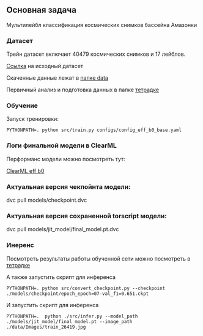 ## Основная задача

Мультилейбл классификация космических снимков бассейна Амазонки


### Датасет

Трейн датасет включает 40479 космических снимков и 17 лейблов.

[Ссылка](https://www.kaggle.com/datasets/nikitarom/planets-dataset) на исходный датасет

Скаченные данные лежат в [папке data](./data)

Первичный анализ и подготовка данных в папке [тетрадке](notebooks/EDA.ipynb)


### Обучение

Запуск тренировки:

```
PYTHONPATH=. python src/train.py configs/config_eff_b0_base.yaml
```

### Логи финальной модели в ClearML

Перформанс модели можно посмотреть тут:

[ClearML eff b0](https://app.clear.ml/projects/422eb34b25884733baf0e5ea20ae9b93/experiments/f892ff037efd4ff3999341aa0a267baf/output/execution)


### Актуальная версия чекпойнта модели:

dvc pull models/checkpoint.dvc

### Актуальная версия сохраненной torscript модели:

dvc pull models/jit_model/final_model.pt.dvc


### Инеренс

Посмотреть результаты работы обученной сети можно посмотреть в [тетрадке](notebooks/inference.ipynb)


А также запустить скрипт для инференса
```
PYTHONPATH=. python src/convert_checkpoint.py --checkpoint ./models/checkpoint/epoch_epoch=07-val_f1=0.651.ckpt
```

И запустить скрипт для инференса
```
PYTHONPATH=.  python ./src/infer.py --model_path ./models/jit_model/final_model.pt --image_path ./data/Images/train_26419.jpg
```
